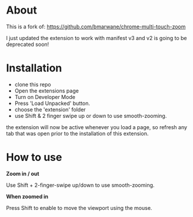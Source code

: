 # About

This is a fork of: https://github.com/bmarwane/chrome-multi-touch-zoom

I just updated the extension to work with manifest v3 and v2 is going to be deprecated soon!

# Installation

- clone this repo
- Open the extensions page
- Turn on Developer Mode
- Press 'Load Unpacked' button.
- choose the 'extension' folder
- use Shift & 2 finger swipe up or down to use smooth-zooming.

the extension will now be active whenever you load a page, so refresh any tab that was open prior to the installation of this extension.

# How to use

**Zoom in / out**

Use Shift + 2-finger-swipe up/down to use smooth-zooming.

**When zoomed in**

Press Shift to enable to move the viewport using the mouse.

